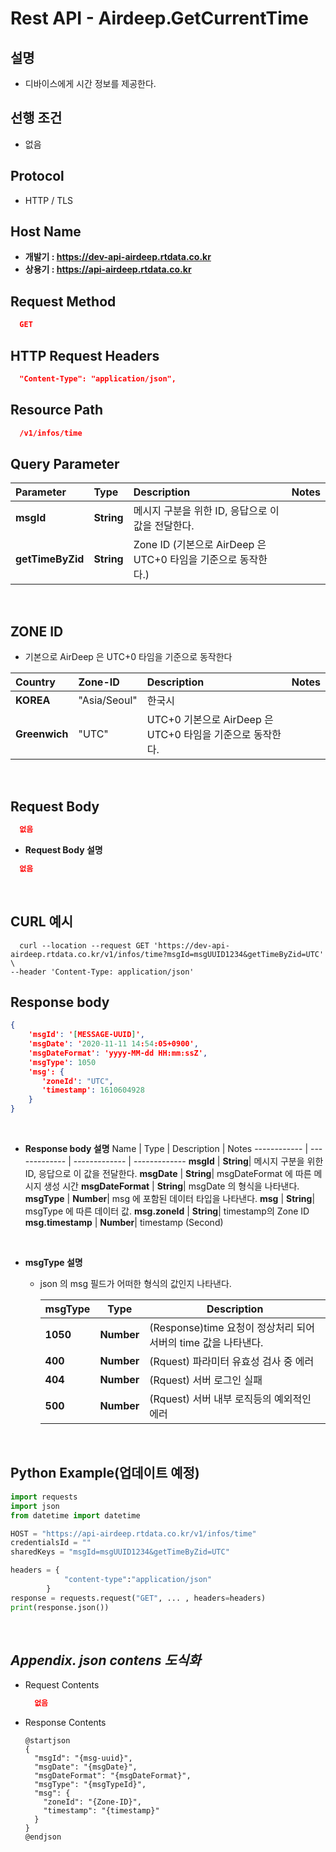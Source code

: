 # Rest API - Airdeep.GetCurrentTime 

## **설명**
  - 디바이스에게 시간 정보를 제공한다.

## **선행 조건**
  - 없음
  
## **Protocol**
- HTTP / TLS

## **Host Name**
- **개발기 : https://dev-api-airdeep.rtdata.co.kr**
- **상용기 : https://api-airdeep.rtdata.co.kr**

## **Request Method**
```json
  GET
```
## **HTTP Request Headers**
```json
  "Content-Type": "application/json",
```

## **Resource Path**
```json
  /v1/infos/time
```

## **Query Parameter**

  Parameter | Type | Description | Notes
  :------------ | :------------- | :------------- | :-------------
  **msgId** | **String**| 메시지 구분을 위한 ID, 응답으로 이 값을 전달한다. | 
  **getTimeByZid** | **String**| Zone ID (기본으로 AirDeep 은 UTC+0 타임을 기준으로 동작한다.) | 
</br>

## ZONE ID 
  - 기본으로 AirDeep 은 UTC+0 타임을 기준으로 동작한다
  
  Country | Zone-ID | Description | Notes
  :------------ | :------------- | :------------- | :-------------
  **KOREA** | "Asia/Seoul"  | 한국시 | 
  **Greenwich** | "UTC" |  UTC+0 기본으로 AirDeep 은 UTC+0 타임을 기준으로 동작한다. |   
</br>


## **Request Body**
```json
  없음
```

* **Request Body 설명**
```json
  없음
```

</br>

## **CURL 예시**
  ```
    curl --location --request GET 'https://dev-api-airdeep.rtdata.co.kr/v1/infos/time?msgId=msgUUID1234&getTimeByZid=UTC' \
--header 'Content-Type: application/json'
  ```

## **Response body**
```json
{
    'msgId': '[MESSAGE-UUID]',
    'msgDate': '2020-11-11 14:54:05+0900',
    'msgDateFormat': 'yyyy-MM-dd HH:mm:ssZ',
    'msgType': 1050
    'msg': {
       'zoneId': "UTC",
       'timestamp': 1610604928
    }
}
```
</br>

* **Response body 설명**
  Name | Type | Description | Notes
  ------------ | ------------- | ------------- | -------------
  **msgId** | **String**| 메시지 구분을 위한 ID, 응답으로 이 값을 전달한다. 
  **msgDate** | **String**| msgDateFormat 에 따른 메시지 생성 시간 
  **msgDateFormat** | **String**| msgDate 의 형식을 나타낸다. 
  **msgType** | **Number**| msg 에 포함된 데이터 타입을 나타낸다. 
  **msg** | **String**| msgType 에 따른 데이터 값. 
  **msg.zoneId** | **String**| timestamp의 Zone ID 
  **msg.timestamp** | **Number**| timestamp (Second)
</br>

* **msgType 설명**
  - json 의 msg 필드가 어떠한 형식의 값인지 나타낸다.

     msgType | Type | Description
     ------------ | ------------- | -------------
     **1050** | **Number**| (Response)time 요청이 정상처리 되어 서버의 time 값을 나타낸다.
     **400** | **Number**| (Rquest) 파라미터 유효성 검사 중 에러
     **404** | **Number**| (Rquest) 서버 로그인 실패
     **500** | **Number**| (Rquest) 서버 내부 로직등의 예외적인 에러
<br/>

## **Python Example(업데이트 예정)**
```python
import requests
import json
from datetime import datetime

HOST = "https://api-airdeep.rtdata.co.kr/v1/infos/time"
credentialsId = ""
sharedKeys = "msgId=msgUUID1234&getTimeByZid=UTC" 

headers = {
            "content-type":"application/json"
        }
response = requests.request("GET", ... , headers=headers)
print(response.json())
```

</br>

## *Appendix. json contens 도식화*

* Request Contents
  ```json
    없음
  ```

* Response Contents
  ```plantuml
  @startjson
  {
    "msgId": "{msg-uuid}",
    "msgDate": "{msgDate}",
    "msgDateFormat": "{msgDateFormat}",
    "msgType": "{msgTypeId}",
    "msg": {
      "zoneId": "{Zone-ID}",
      "timestamp": "{timestamp}"
    }
  }
  @endjson 
  ```